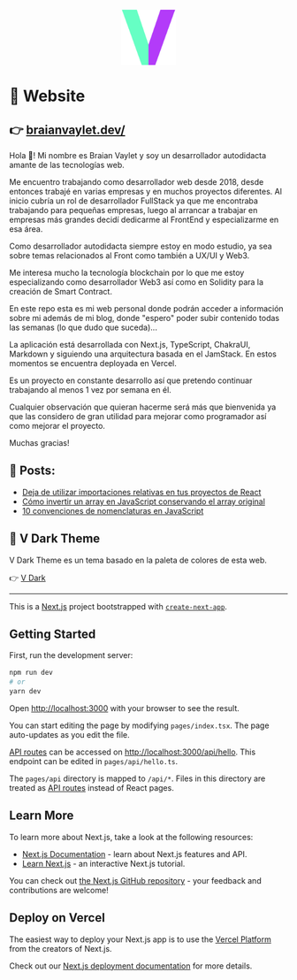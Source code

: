 <p align="center" width="200">
   <img align="center" width="100" src="https://raw.githubusercontent.com/BraianVaylet/braianvaylet-website-blog/main/public/images/logo.png" />   
</p>

# 👋 Website

## 👉 [braianvaylet.dev/](https://braianvaylet.dev/)

Hola 👋! Mi nombre es Braian Vaylet y soy un desarrollador autodidacta amante de las tecnologías web.

Me encuentro trabajando como desarrollador web desde 2018, desde entonces trabajé en varias empresas y en muchos proyectos diferentes. 
Al inicio cubría un rol de desarrollador FullStack ya que me encontraba trabajando para pequeñas empresas, luego al arrancar a trabajar en empresas más grandes decidí dedicarme al FrontEnd y especializarme en esa área.

Como desarrollador autodidacta siempre estoy en modo estudio, ya sea sobre temas relacionados al Front como también a UX/UI y Web3. 

Me interesa mucho la tecnología blockchain por lo que me estoy especializando como desarrollador Web3 así como en Solidity para la creación de Smart Contract.

En este repo esta es mi web personal donde podrán acceder a información sobre mi además de mi blog, donde "espero" poder subir contenido todas las semanas (lo que dudo que suceda)... 

La aplicación está desarrollada con Next.js, TypeScript, ChakraUI, Markdown y siguiendo una arquitectura basada en el JamStack. En estos momentos se encuentra deployada en Vercel.

Es un proyecto en constante desarrollo así que pretendo continuar trabajando al menos 1 vez por semana en él.

Cualquier observación que quieran hacerme será más que bienvenida ya que las considero de gran utilidad para mejorar como programador así como mejorar el proyecto.

Muchas gracias!

## 📝 Posts:

- [Deja de utilizar importaciones relativas en tus proyectos de React](https://braianvaylet.dev/posts/deja-de-utilizar-importaciones-relativas-en-tus-proyectos)
- [Cómo invertir un array en JavaScript conservando el array original](https://braianvaylet.dev/posts/invertir-un-array-en-javascript)
- [10 convenciones de nomenclaturas en JavaScript](https://braianvaylet.dev/posts/diez-convenciones-de-nomenclaturas-en-javascript)

## 🎨 V Dark Theme

V Dark Theme es un tema basado en la paleta de colores de esta web. 

👉 [V Dark](https://braianvaylet.dev/themes/vdark)

---

This is a [Next.js](https://nextjs.org/) project bootstrapped with [`create-next-app`](https://github.com/vercel/next.js/tree/canary/packages/create-next-app).

## Getting Started

First, run the development server:

```bash
npm run dev
# or
yarn dev
```

Open [http://localhost:3000](http://localhost:3000) with your browser to see the result.

You can start editing the page by modifying `pages/index.tsx`. The page auto-updates as you edit the file.

[API routes](https://nextjs.org/docs/api-routes/introduction) can be accessed on [http://localhost:3000/api/hello](http://localhost:3000/api/hello). This endpoint can be edited in `pages/api/hello.ts`.

The `pages/api` directory is mapped to `/api/*`. Files in this directory are treated as [API routes](https://nextjs.org/docs/api-routes/introduction) instead of React pages.

## Learn More

To learn more about Next.js, take a look at the following resources:

- [Next.js Documentation](https://nextjs.org/docs) - learn about Next.js features and API.
- [Learn Next.js](https://nextjs.org/learn) - an interactive Next.js tutorial.

You can check out [the Next.js GitHub repository](https://github.com/vercel/next.js/) - your feedback and contributions are welcome!

## Deploy on Vercel

The easiest way to deploy your Next.js app is to use the [Vercel Platform](https://vercel.com/new?utm_medium=default-template&filter=next.js&utm_source=create-next-app&utm_campaign=create-next-app-readme) from the creators of Next.js.

Check out our [Next.js deployment documentation](https://nextjs.org/docs/deployment) for more details.
